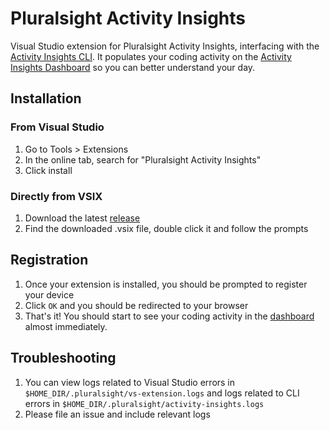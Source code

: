 # Pluralsight Activity Insights

Visual Studio extension for Pluralsight Activity Insights, interfacing with the [Activity Insights CLI](https://github.com/ps-dev/activity-insights-cli).
It populates your coding activity on the [Activity Insights Dashboard](https://app.pluralsight.com/activity-insights-beta) so you
can better understand your day.

## Installation

### From Visual Studio
  1. Go to Tools > Extensions
  2. In the online tab, search for "Pluralsight Activity Insights"
  3. Click install

### Directly from VSIX
  1. Download the latest [release](https://github.com/ps-dev/activity-insights-vs/releases)
  2. Find the downloaded .vsix file, double click it and follow the prompts
  
  
## Registration
  1. Once your extension is installed, you should be prompted to register your device
  2. Click `OK` and you should be redirected to your browser
  3. That's it! You should start to see your coding activity in the [dashboard](https://app.pluralsight.com/activity-insights-beta) almost immediately.
  
  
## Troubleshooting
  1. You can view logs related to Visual Studio errors in `$HOME_DIR/.pluralsight/vs-extension.logs` and logs related to CLI errors in `$HOME_DIR/.pluralsight/activity-insights.logs`
  2. Please file an issue and include relevant logs

